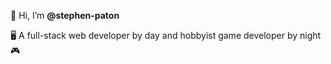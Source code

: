 👋 Hi, I’m **@stephen-paton**

🖥️ A full-stack web developer by day and hobbyist game developer by night 🎮

<!---
stephen-paton/stephen-paton is a ✨ special ✨ repository because its `README.md` (this file) appears on your GitHub profile.
You can click the Preview link to take a look at your changes.
--->
